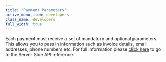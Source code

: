 ```yaml
---
title: "Payment Parameters"
active_menu_item: developers
class_name: developers
full_width: true
---
```



Each payment must receive a set of mandatory and optional parameters. This allows you to pass in information such as invoice details, email addresses, phone numbers etc. For full information please [click here](/developers/user-guide/scripting-apis/server-side-api/ssj-object/credit-card-payments/payment-parameters2) to go to the Server Side API reference.

